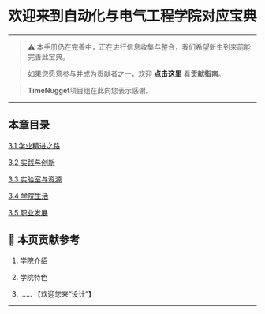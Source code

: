 # 欢迎来到自动化与电气工程学院对应宝典

---

> ⚠️ 本手册仍在完善中，正在进行信息收集与整合，我们希望新生到来前能完善此宝典。  

> 如果您愿意参与并成为贡献者之一，欢迎 **[点击这里](/CONTRIBUTING.md)** 看**贡献指南**。

> **TimeNugget**项目组在此向您表示感谢。

---

## 本章目录

[3.1 学业精进之路](/SurvivalManual/ujn/Second/3/one.md)

[3.2 实践与创新](/SurvivalManual/ujn/Second/3/two.md)

[3.3 实验室与资源](/SurvivalManual/ujn/Second/3/three.md)

[3.4 学院生活](/SurvivalManual/ujn/Second/3/four.md)

[3.5 职业发展](/SurvivalManual/ujn/Second/3/five.md)

## 📌 本页贡献参考

1. 学院介绍  

2. 学院特色  

3. ……  【欢迎您来“设计”】

---
